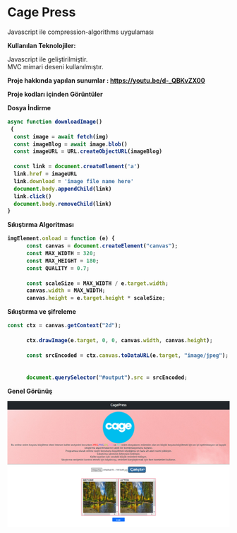 # Cage Press
Javascript ile compression-algorithms uygulaması<br>

<b> Kullanılan Teknolojiler: </b>

Javascript  ile geliştirilmiştir.<br>
MVC mimari deseni kullanılmıştır.<br>

<b>Proje hakkında yapılan sunumlar : https://youtu.be/d-_QBKvZX00
  
<b>Proje kodları içinden Görüntüler</b>

<b>Dosya İndirme</b>

```jsx
async function downloadImage()
 {
  const image = await fetch(img)
  const imageBlog = await image.blob()
  const imageURL = URL.createObjectURL(imageBlog)

  const link = document.createElement('a')
  link.href = imageURL
  link.download = 'image file name here'
  document.body.appendChild(link)
  link.click()
  document.body.removeChild(link)
}
```

<b>Sıkıştırma Algoritması </b>

```jsx
imgElement.onload = function (e) {
      const canvas = document.createElement("canvas");
      const MAX_WIDTH = 320;
      const MAX_HEIGHT = 180;
      const QUALITY = 0.7;

      const scaleSize = MAX_WIDTH / e.target.width;
      canvas.width = MAX_WIDTH;
      canvas.height = e.target.height * scaleSize;
```
<b>Sıkıştırma ve şifreleme</b>

```jsx
const ctx = canvas.getContext("2d");

      ctx.drawImage(e.target, 0, 0, canvas.width, canvas.height);

      const srcEncoded = ctx.canvas.toDataURL(e.target, "image/jpeg");


      document.querySelector("#output").src = srcEncoded;
```

<b>Genel Görünüş</b>

<img src="https://github.com/XCode-Company/compression-algorithms/blob/main/img/anasayfa.png"></a>

